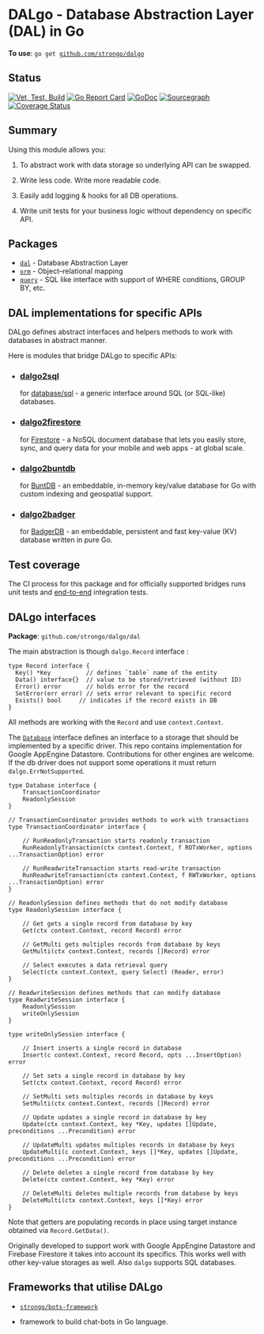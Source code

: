 # DALgo - Database Abstraction Layer (DAL) in Go

**To use**: `go get `[`github.com/strongo/dalgo`](https://github.com/strongo/dalgo)

## Status

[![Vet, Test, Build](https://github.com/strongo/dalgo/actions/workflows/ci.yml/badge.svg)](https://github.com/strongo/dalgo/actions/workflows/ci.yml)
[![Go Report Card](https://goreportcard.com/badge/github.com/strongo/dalgo)](https://goreportcard.com/report/github.com/strongo/dalgo)
[![GoDoc](https://godoc.org/github.com/strongo/dalgo?status.svg)](https://godoc.org/github.com/strongo/dalgo)
[![Sourcegraph](https://sourcegraph.com/github.com/strongo/dalgo/-/badge.svg)](https://sourcegraph.com/github.com/strongo/dalgo?badge)
[![Coverage Status](https://coveralls.io/repos/github/strongo/dalgo/badge.svg?branch=main)](https://coveralls.io/github/strongo/dalgo?branch=main)

## Summary

Using this module allows you:

1. To abstract work with data storage so underlying API can be swapped.

2. Write less code. Write more readable code.

3. Easily add logging & hooks for all DB operations.

4. Write unit tests for your business logic without dependency on specific API.

## Packages

- [`dal`](dal) - Database Abstraction Layer
- [`orm`](orm) - Object–relational mapping
- [`query`](query) - SQL like interface with support of WHERE conditions, GROUP BY, etc.

## DAL implementations for specific APIs

DALgo defines abstract interfaces and helpers methods to work with databases in abstract manner.

Here is modules that bridge DALgo to specific APIs:

- ### [**dalgo2sql**](https://github.com/strongo/dalgo2sql)
  for [database/sql](https://pkg.go.dev/database/sql) - a generic interface around SQL (or SQL-like) databases.

- ### [**dalgo2firestore**](https://github.com/strongo/dalgo2firestore)
  for [Firestore](https://pkg.go.dev/cloud.google.com/go/firestore) - a NoSQL document database that lets you easily
  store, sync, and query data for your mobile and web apps - at global scale.

- ### [**dalgo2buntdb**](https://github.com/strongo/dalgo2buntdb)
  for [BuntDB](https://github.com/tidwall/buntdb) - an embeddable, in-memory key/value database for Go with custom
  indexing and geospatial support.

- ### [**dalgo2badger**](https://github.com/strongo/dalgo2badger)
  for [BadgerDB](https://github.com/strongo/dalgo) - an embeddable, persistent and fast key-value (KV) database written
  in pure Go.

## Test coverage

The CI process for this package and for officially supported bridges runs unit tests
and [end-to-end](https://github.com/strongo/dalgo-end2end-tests) integration tests.

## DALgo interfaces

**Package**: `github.com/strongo/dalgo/dal`

The main abstraction is though `dalgo.Record` interface :

	type Record interface {
      Key() *Key          // defines `table` name of the entity
      Data() interface{}  // value to be stored/retrieved (without ID)
      Error() error       // holds error for the record
      SetError(err error) // sets error relevant to specific record
      Exists() bool		// indicates if the record exists in DB
	}

All methods are working with the `Record` and use `context.Context`.

The [`Database`](./dal/database.go) interface defines an interface to a storage that should be implemented by a specific
driver. This repo contains implementation for Google AppEngine Datastore. Contributions for other engines are welcome.
If the db driver does not support some operations it must return `dalgo.ErrNotSupported`.

	type Database interface {
		TransactionCoordinator
		ReadonlySession
	}

    // TransactionCoordinator provides methods to work with transactions
    type TransactionCoordinator interface {
    
        // RunReadonlyTransaction starts readonly transaction
        RunReadonlyTransaction(ctx context.Context, f ROTxWorker, options ...TransactionOption) error
    
        // RunReadwriteTransaction starts read-write transaction
        RunReadwriteTransaction(ctx context.Context, f RWTxWorker, options ...TransactionOption) error
    }

    // ReadonlySession defines methods that do not modify database
    type ReadonlySession interface {
    
        // Get gets a single record from database by key
        Get(ctx context.Context, record Record) error
    
        // GetMulti gets multiples records from database by keys
        GetMulti(ctx context.Context, records []Record) error
    
        // Select executes a data retrieval query
        Select(ctx context.Context, query Select) (Reader, error)
    }

    // ReadwriteSession defines methods that can modify database
    type ReadwriteSession interface {
        ReadonlySession
        writeOnlySession
    }
    
    type writeOnlySession interface {
    
        // Insert inserts a single record in database
        Insert(c context.Context, record Record, opts ...InsertOption) error
    
        // Set sets a single record in database by key
        Set(ctx context.Context, record Record) error
    
        // SetMulti sets multiples records in database by keys
        SetMulti(ctx context.Context, records []Record) error
    
        // Update updates a single record in database by key
        Update(ctx context.Context, key *Key, updates []Update, preconditions ...Precondition) error
    
        // UpdateMulti updates multiples records in database by keys
        UpdateMulti(c context.Context, keys []*Key, updates []Update, preconditions ...Precondition) error
    
        // Delete deletes a single record from database by key
        Delete(ctx context.Context, key *Key) error
    
        // DeleteMulti deletes multiple records from database by keys
        DeleteMulti(ctx context.Context, keys []*Key) error
    }

Note that getters are populating records in place using target instance obtained via `Record.GetData()`.

Originally developed to support work with Google AppEngine Datastore and Firebase Firestore it takes into account its
specifics. This works well with other key-value storages as well. Also `dalgo` supports SQL databases.

## Frameworks that utilise DALgo

* <a href="https://github.com/strongo/bots-framework">`strongo/bots-framework`</a>

- framework to build chat-bots in Go language.

